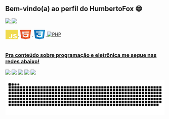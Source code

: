## Bem-vindo(a) ao perfil do HumbertoFox 😁

 <div>
   <a href="https://github.com/HumbertoFox">
   <img height="180em" src="https://github-readme-stats.vercel.app/api?username=HumbertoFox&show_icons=true&theme=tokyonight&include_all_commits=true&count_private=true"/>
   <img height="180em" src="https://github-readme-stats.vercel.app/api/top-langs/?username=HumbertoFox&layout=compact&langs_count=6&theme=tokyonight"/>

</div>
<div style="display: inline_block"><br>
  <img align="center" alt="Js" height="30" width="40" src="https://raw.githubusercontent.com/devicons/devicon/master/icons/javascript/javascript-plain.svg">
  <img align="center" alt="HTML" height="30" width="40" src="https://raw.githubusercontent.com/devicons/devicon/master/icons/html5/html5-original.svg">
  <img align="center" alt="CSS" height="30" width="40" src="https://raw.githubusercontent.com/devicons/devicon/master/icons/css3/css3-original.svg">
  <img align="center" alt="PHP" height="30" width="40" src="https://www.php.net/images/logos/new-php-logo.svg" />
          
</div>

 <br>
 
  ### Pra conteúdo sobre programação e eletrônica me segue nas redes abaixo!
 
<div> 
  <a href="" target="_blank"><img src="https://img.shields.io/badge/YouTube-FF0000?style=for-the-badge&logo=youtube&logoColor=white"></a>
  <a href="https://www.instagram.com/humbertofox" target="_blank"><img src="https://img.shields.io/badge/-Instagram-%23E4405F?style=for-the-badge&logo=instagram&logoColor=white"></a>
  <a href="" target="_blank"><img src="https://img.shields.io/badge/Discord-7289DA?style=for-the-badge&logo=discord&logoColor=white"></a>
  <a href="https://br.linkedin.com/in/humberto-ribeiro-sales" target="_blank"><img src="https://img.shields.io/badge/-LinkedIn-%230077B5?style=for-the-badge&logo=linkedin&logoColor=white"></a>
  <a href="https://twitter.com/HumbertoRSFox" target="_blank"><img src="https://img.shields.io/badge/Twitter-1DA1F2?style=for-the-badge&logo=twitter&logoColor=white"></a>
 
![Snake animation](https://github.com/HumbertoFox/HumbertoFox/blob/output/github-contribution-grid-snake.svg)

</div>
